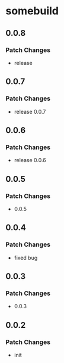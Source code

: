 # somebuild

## 0.0.8

### Patch Changes

- release

## 0.0.7

### Patch Changes

- release 0.0.7

## 0.0.6

### Patch Changes

- release 0.0.6

## 0.0.5

### Patch Changes

- 0.0.5

## 0.0.4

### Patch Changes

- fixed bug

## 0.0.3

### Patch Changes

- 0.0.3

## 0.0.2

### Patch Changes

- init
